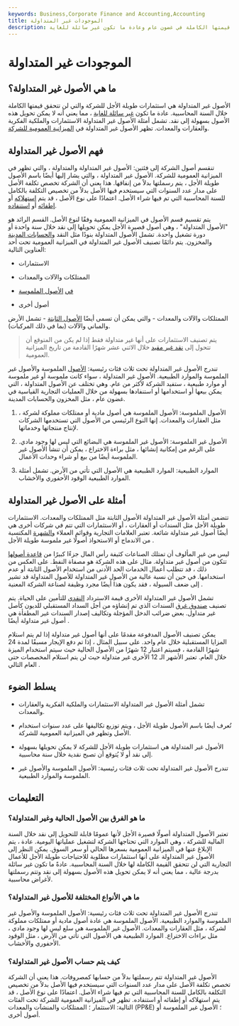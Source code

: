 ```yaml
---
keywords: Business,Corporate Finance and Accounting,Accounting
title: الموجودات غير المتداولة
description: الأصول غير المتداولة هي استثمارات طويلة الأجل للشركة والتي لن تتحقق قيمتها الكاملة في غضون عام وعادة ما تكون غير سائلة للغاية.
---
```


# الموجودات غير المتداولة
## ما هي الأصول غير المتداولة؟

الأصول غير المتداولة هي استثمارات طويلة الأجل للشركة والتي لن تتحقق قيمتها الكاملة خلال السنة المحاسبية. عادة ما تكون [غير سائلة للغاية](/illiquid) ، مما يعني أنه لا يمكن تحويل هذه الأصول بسهولة إلى نقد. تشمل أمثلة الأصول غير المتداولة الاستثمارات والملكية الفكرية والعقارات والمعدات. تظهر الأصول غير المتداولة في [الميزانية العمومية للشركة](/balancesheet).

## فهم الأصول غير المتداولة

تنقسم أصول الشركة إلى فئتين: الأصول غير المتداولة والمتداولة ، والتي تظهر في الميزانية العمومية للشركة. الأصول غير المتداولة ، والتي يشار إليها أيضًا باسم الأصول طويلة الأجل ، يتم رسملتها بدلاً من إنفاقها. هذا يعني أن الشركة تخصص تكلفة الأصل على مدار عدد السنوات التي سيستخدم فيها الأصل بدلاً من تخصيص التكلفة بالكامل للسنة المحاسبية التي تم فيها شراء الأصل. اعتمادًا على نوع الأصل ، قد يتم [استهلاكه](/depreciation) أو [إطفائه](/amortization) أو [استنفاده](/depletion).

يتم تقسيم قسم الأصول في الميزانية العمومية وفقًا لنوع الأصل. القسم الرائد هو "الأصول المتداولة" ، وهي أصول قصيرة الأجل يمكن تحويلها إلى نقد خلال سنة واحدة أو دورة تشغيل واحدة. تشمل الأصول المتداولة بنودًا مثل النقد [والحسابات المدينة](/accountsreceivable) والمخزون. يتم دائمًا تصنيف الأصول غير المتداولة في الميزانية العمومية تحت أحد العناوين التالية:

- الاستثمارات

- الممتلكات والآلات والمعدات

- [في](/intangibleasset) [الأصول الملموسة](/intangibleasset)

- أصول أخرى

الممتلكات والآلات والمعدات - والتي يمكن أن تسمى أيضًا [الأصول الثابتة](/fixedasset) - تشمل الأرض والمباني والآلات (بما في ذلك المركبات).

> يتم تصنيف الاستثمارات على أنها غير متداولة فقط إذا لم يكن من المتوقع أن تتحول إلى [نقد غير مقيد](/unrestricted-cash) خلال الاثني عشر شهرًا القادمة من تاريخ الميزانية العمومية.

>

تندرج الأصول غير المتداولة تحت ثلاث فئات رئيسية: [الأصول](/tangibleasset) الملموسة والأصول غير الملموسة والموارد الطبيعية. الأصول غير المتداولة ، سواء كانت ملموسة أو غير ملموسة أو موارد طبيعية ، ستفيد الشركة لأكثر من عام. وهي تختلف عن الأصول المتداولة ، التي يمكن بيعها أو استخدامها أو استنفادها بسهولة من خلال العمليات التجارية القياسية في غضون عام ، مثل المخزون والحسابات المدينة.

1. الأصول الملموسة: الأصول الملموسة هي أصول مادية أو ممتلكات مملوكة لشركة ، مثل العقارات والمعدات. إنها النوع الرئيسي من الأصول التي تستخدمها الشركات لإنتاج منتجاتها وخدماتها.

1. الأصول غير الملموسة: الأصول غير الملموسة هي البضائع التي ليس لها وجود مادي. على الرغم من إمكانية إنشائها ، مثل براءة الاختراع ، يمكن أن تنشأ الأصول غير الملموسة أيضًا من بيع أو شراء وحدات الأعمال.

1. الموارد الطبيعية: الموارد الطبيعية هي الأصول التي تأتي من الأرض. تشمل أمثلة الموارد الطبيعية الوقود الأحفوري والأخشاب.

## أمثلة على الأصول غير المتداولة

تتضمن أمثلة الأصول غير المتداولة الأصول الثابتة مثل الممتلكات والمعدات. الاستثمارات طويلة الأجل مثل السندات أو العقارات ، أو الاستثمارات التي تتم في شركات أخرى هي أيضًا أصول غير متداولة شائعة. تعتبر العلامات التجارية وقوائم العملاء [والشهرة](/goodwill) المكتسبة من الاندماج أو الاستحواذ أصولًا غير ملموسة طويلة الأجل .

ليس من غير المألوف أن تمتلك الصناعات كثيفة رأس المال جزءًا كبيرًا من [قاعدة أصولها](/asset-base) تتكون من أصول غير متداولة. مثال على هذه الشركة هو مصفاة النفط. على العكس من ذلك ، قد تتطلب أعمال الخدمات الحد الأدنى من استخدام الأصول الثابتة أو عدم استخدامها. في حين أن نسبة عالية من الأصول غير المتداولة للأصول المتداولة قد تشير إلى ضعف السيولة ، فقد يكون هذا أيضًا مجرد وظيفة لصناعة الشركة المعنية .

تشمل الأصول غير المتداولة الأخرى قيمة الاسترداد [النقدي](/cashsurrendervalue) للتأمين على الحياة. يتم تصنيف [صندوق غرق](/sinkingfund) السندات الذي تم إنشاؤه من أجل السداد المستقبلي للديون كأصل غير متداول. بعض ضرائب الدخل المؤجلة وتكاليف إصدار السندات غير المطفأة هي أصول غير متداولة أيضًا .

يمكن تصنيف الأصول المدفوعة مقدمًا على أنها أصول غير متداولة إذا لم يتم استلام المزايا المستقبلية خلال عام واحد. على سبيل المثال ، إذا تم دفع الإيجار مسبقًا لمدة 24 شهرًا القادمة ، فسيتم اعتبار 12 شهرًا من الأصول الحالية حيث سيتم استخدام الميزة خلال العام. تعتبر الأشهر الـ 12 الأخرى غير متداولة حيث لن يتم استلام المخصصات حتى العام التالي .

## يسلط الضوء

- تشمل أمثلة الأصول غير المتداولة الاستثمارات والملكية الفكرية والعقارات والمعدات.

- تُعرف أيضًا باسم الأصول طويلة الأجل ، ويتم توزيع تكاليفها على عدد سنوات استخدام الأصل وتظهر في الميزانية العمومية للشركة.

- الأصول غير المتداولة هي استثمارات طويلة الأجل للشركة لا يمكن تحويلها بسهولة إلى نقد أو لا يُتوقع أن تصبح نقدية خلال سنة محاسبية.

- تندرج الأصول غير المتداولة تحت ثلاث فئات رئيسية: الأصول الملموسة والأصول غير الملموسة والموارد الطبيعية.

## التعليمات

### ما هو الفرق بين الأصول الحالية وغير المتداولة؟

تعتبر الأصول المتداولة أصولًا قصيرة الأجل لأنها عمومًا قابلة للتحويل إلى نقد خلال السنة المالية للشركة ، وهي الموارد التي تحتاجها الشركة لتشغيل عملياتها اليومية. عادة ، يتم الإبلاغ عنها في الميزانية العمومية بسعرها الحالي أو سعر السوق. يمكن النظر إلى الأصول غير المتداولة على أنها استثمارات مطلوبة للاحتياجات طويلة الأجل للأعمال التجارية التي لن تتحقق القيمة الكاملة لها خلال السنة المحاسبية. عادةً ما تكون غير سائلة بدرجة عالية ، مما يعني أنه لا يمكن تحويل هذه الأصول بسهولة إلى نقد وتتم رسملتها لأغراض محاسبية.

### ما هي الأنواع المختلفة للأصول غير المتداولة؟

تندرج الأصول غير المتداولة تحت ثلاث فئات رئيسية: الأصول الملموسة والأصول غير الملموسة والموارد الطبيعية. الأصول الملموسة هي عادة أصول مادية أو ممتلكات مملوكة لشركة ، مثل العقارات والمعدات. الأصول غير الملموسة هي سلع ليس لها وجود مادي ، مثل براءات الاختراع. الموارد الطبيعية هي الأصول التي تأتي من الأرض ، مثل الوقود الأحفوري والأخشاب.

### كيف يتم حساب الأصول غير المتداولة؟

الأصول غير المتداولة تتم رسملتها بدلاً من حسابها كمصروفات. هذا يعني أن الشركة تخصص تكلفة الأصل على مدار عدد السنوات التي سيستخدم فيها الأصل بدلاً من تخصيص التكلفة بالكامل للسنة المحاسبية التي تم فيها شراء الأصل. اعتمادًا على نوع الأصل ، قد يتم استهلاكه أو إطفائه أو استنفاده. تظهر في الميزانية العمومية للشركة تحت الفئات التالية: الاستثمار ؛ الممتلكات والمنشآت والمعدات (PP&E) ؛ الأصول غير الملموسة أو أصول أخرى.

